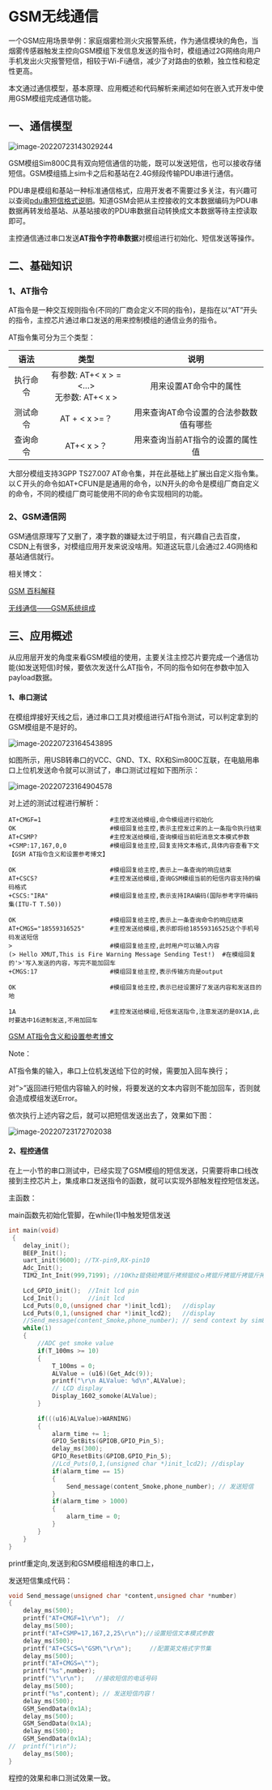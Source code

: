 # GSM无线通信

一个GSM应用场景举例：家庭烟雾检测火灾报警系统，作为通信模块的角色，当烟雾传感器触发主控向GSM模组下发信息发送的指令时，模组通过2G网络向用户手机发出火灾报警短信，相较于Wi-Fi通信，减少了对路由的依赖，独立性和稳定性更高。

本文通过通信模型，基本原理、应用概述和代码解析来阐述如何在嵌入式开发中使用GSM模组完成通信功能。

## 一、通信模型

![image-20220723143029244](https://pic-1304959529.cos.ap-guangzhou.myqcloud.com/DB/image-20220723143029244.png)

GSM模组Sim800C具有双向短信通信的功能，既可以发送短信，也可以接收存储短信。GSM模组插上sim卡之后和基站在2.4G频段传输PDU串进行通信。

PDU串是模组和基站一种标准通信格式，应用开发者不需要过多关注，有兴趣可以查阅[pdu串短信格式说明](https://blog.csdn.net/qq_34719012/article/details/117081122)。知道GSM会把从主控接收的文本数据编码为PDU串数据再转发给基站、从基站接收的PDU串数据自动转换成文本数据等待主控读取即可。

主控通信通过串口发送**AT指令字符串数据**对模组进行初始化、短信发送等操作。

## 二、基础知识

### 1、AT指令

AT指令是一种交互规则指令(不同的厂商会定义不同的指令)，是指在以“AT”开头的指令，主控芯片通过串口发送的用来控制模组的通信业务的指令。

AT指令集可分为三个类型：

|   语法   |                     类型                      |                  说明                  |
| :------: | :-------------------------------------------: | :------------------------------------: |
| 执行命令 | 有参数: AT+< x > = <…> <br />无参数: AT+< x > |         用来设置AT命令中的属性         |
| 测试命令 |                 AT + < x >=？                 | 用来查询AT命令设置的合法参数数值有哪些 |
| 查询命令 |                  AT+< x >？                   |    用来查询当前AT指令的设置的属性值    |

大部分模组支持3GPP TS27.007 AT命令集，并在此基础上扩展出自定义指令集。以Ｃ开头的命令如AT+CFUN是是通用的命令，以N开头的命令是模组厂商自定义的命令，不同的模组厂商可能使用不同的命令实现相同的功能。

### 2、GSM通信网

GSM通信原理写了又删了，凑字数的嫌疑太过于明显，有兴趣自己去百度，CSDN上有很多，对模组应用开发来说没啥用。知道这玩意儿会通过2.4G网络和基站通信就行。

相关博文：

[GSM 百科解释](https://www.mscbsc.com/cidian/baike2ff)

[无线通信——GSM系统组成](https://blog.csdn.net/m0_52840978/article/details/123342783)

## 三、应用概述

从应用层开发的角度来看GSM模组的使用，主要关注主控芯片要完成一个通信功能(如发送短信)时候，要依次发送什么AT指令，不同的指令如何在参数中加入payload数据。

#### 1、串口测试

在模组焊接好天线之后，通过串口工具对模组进行AT指令测试，可以判定拿到的GSM模组是不是好的。

![image-20220723164543895](https://pic-1304959529.cos.ap-guangzhou.myqcloud.com/DB/image-20220723164543895.png)



如图所示，用USB转串口的VCC、GND、TX、RX和Sim800C互联，在电脑用串口上位机发送命令就可以测试了，串口测试过程如下图所示：

![image-20220723164904578](https://pic-1304959529.cos.ap-guangzhou.myqcloud.com/DB/image-20220723164904578.png)

对上述的测试过程进行解析：

```shell
AT+CMGF=1               	#主控发送给模组,命令模组进行初始化
OK                 			#模组回复给主控,表示主控发过来的上一条指令执行结束
AT+CSMP?           			#主控发送给模组,查询模组当前短消息文本模式参数
+CSMP:17,167,0,0			#模组回复给主控,回复支持文本格式,具体内容查看下文【GSM AT指令含义和设置参考博文】

OK							#模组回复给主控,表示上一条查询的响应结束
AT+CSCS?					#主控发送给模组,查询GSM模组当前的短信内容支持的编码格式
+CSCS:"IRA" 				#模组回复给主控,表示支持IRA编码(国际参考字符编码集(ITU-T T.50))

OK							#模组回复给主控,表示上一条查询命令的响应结束
AT+CMGS="18559316525"  		#主控发送给模组,表示即将给18559316525这个手机号码发送短信
> 							#模组回复给主控,此时用户可以输入内容
(> Hello XMUT,This is Fire Warning Message Sending Test!)  #在模组回复的'>'写入发送的内容，写完不能加回车
+CMGS:17					#模组回复给主控,表示传输方向是output

OK							#模组回复给主控,表示已经设置好了发送内容和发送目的地

1A                      	#主控发送给模组,短信发送指令,注意发送的是0X1A,此时要选中16进制发送,不用加回车
```

[GSM AT指令含义和设置参考博文](https://blog.csdn.net/JDDXM/article/details/84751467)

Note：

AT指令集的输入，串口上位机发送给下位的时候，需要加入回车换行；

对”>”返回进行短信内容输入的时候，将要发送的文本内容则不能加回车，否则就会造成模组发送Error。

依次执行上述内容之后，就可以把短信发送出去了，效果如下图：

![image-20220723172702038](https://pic-1304959529.cos.ap-guangzhou.myqcloud.com/DB/image-20220723172702038.png)



#### 2、程控通信

在上一小节的串口测试中，已经实现了GSM模组的短信发送，只需要将串口线改接到主控芯片上，集成串口发送指令的函数，就可以实现外部触发程控短信发送。

主函数：

main函数先初始化管脚，在while(1)中触发短信发送

```C
int main(void)
 {
	delay_init();
	BEEP_Init();
	uart_init(9600); //TX-pin9,RX-pin10
    Adc_Init();
  	TIM2_Int_Init(999,7199); //10Khz锟侥硷拷锟斤拷频锟绞ｏ拷锟斤拷锟斤拷锟斤拷5000为500ms  
	
	Lcd_GPIO_init();  //Init lcd pin
	Lcd_Init();		  //init lcd
	Lcd_Puts(0,0,(unsigned char *)init_lcd1);	//display
	Lcd_Puts(0,1,(unsigned char *)init_lcd2);	//display
	//Send_message(content_Smoke,phone_number); // send context by sim800c
	while(1)
	{
		//ADC get smoke value
		if(T_100ms >= 10)
		{
			T_100ms = 0;	
			ALValue = (u16)(Get_Adc(9));
			printf("\r\n ALValue: %d\n",ALValue);
			// LCD display
			Display_1602_somoke(ALValue);
		}
		
		if(((u16)ALValue)>WARNING)
		{
			alarm_time += 1;
			GPIO_SetBits(GPIOB,GPIO_Pin_5);
			delay_ms(300);
			GPIO_ResetBits(GPIOB,GPIO_Pin_5);
			//Lcd_Puts(0,1,(unsigned char *)init_lcd2);	//display
			if(alarm_time == 15)
			{
				Send_message(content_Smoke,phone_number); // 发送短信
			}
			if(alarm_time > 1000)
			{
				alarm_time = 0;
			}
		}
	}
}
```

printf重定向,发送到和GSM模组相连的串口上，

发送短信集成代码：

```C
void Send_message(unsigned char *content,unsigned char *number)
{
	delay_ms(500);
	printf("AT+CMGF=1\r\n");  //
	delay_ms(500);
	printf("AT+CSMP=17,167,2,25\r\n");//设置短信文本模式参数
	delay_ms(500);
	printf("AT+CSCS=\"GSM\"\r\n");     //配置英文格式字节集
	delay_ms(500);
	printf("AT+CMGS=\"");
	printf("%s",number);
	printf("\"\r\n");	//接收短信的电话号码
	delay_ms(500);
	printf("%s",content); // 发送短信内容！
	delay_ms(500);
	GSM_SendData(0x1A);
	delay_ms(500);
	GSM_SendData(0x1A);
	delay_ms(500);
	GSM_SendData(0x1A);
//	printf("\r\n");	
	delay_ms(500);
}
```

程控的效果和串口测试效果一致。



